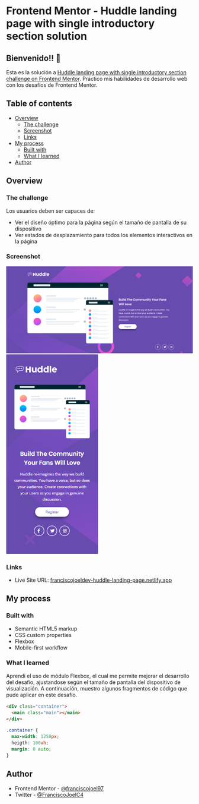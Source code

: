 # Frontend Mentor - Huddle landing page with single introductory section solution

## Bienvenido!! 👋

Esta es la solución a [Huddle landing page with single introductory section challenge on Frontend Mentor](https://www.frontendmentor.io/challenges/huddle-landing-page-with-a-single-introductory-section-B_2Wvxgi0). Práctico mis habilidades de desarrollo web con los desafíos de Frontend Mentor.

## Table of contents

- [Overview](#overview)
  - [The challenge](#the-challenge)
  - [Screenshot](#screenshot)
  - [Links](#links)
- [My process](#my-process)
  - [Built with](#built-with)
  - [What I learned](#what-i-learned)
- [Author](#author)

## Overview

### The challenge

Los usuarios deben ser capaces de:

- Ver el diseño óptimo para la página según el tamaño de pantalla de su dispositivo
- Ver estados de desplazamiento para todos los elementos interactivos en la página

### Screenshot

![Desktop Design](./design/desktop-design.png)
![Mobile Design](./design/mobile-design.png)


### Links

- Live Site URL: [franciscojoeldev-huddle-landing-page.netlify.app](https://franciscojoeldev-huddle-landing-page.netlify.app/)

## My process

### Built with

- Semantic HTML5 markup
- CSS custom properties
- Flexbox
- Mobile-first workflow


### What I learned

Aprendí el uso de módulo Flexbox, el cual me permite mejorar el desarrollo del desafío, ajustandose según el tamaño de pantalla del dispositivo de visualización.
A continuación, muestro algunos fragmentos de código que pude aplicar en este desafío.

```html
<div class="container">
  <main class="main"></main>
</div>
```

```css
.container {
  max-width: 1250px;
  heigth: 100vh;
  margin: 0 auto;
}
```

## Author

- Frontend Mentor - [@franciscojoel97](https://www.frontendmentor.io/profile/franciscojoel97)
- Twitter - [@FranciscoJoelC4](https://twitter.com/FranciscoJoelC4)

